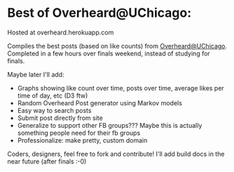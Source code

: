 Best of Overheard@UChicago:
=========
Hosted at overheard.herokuapp.com

Compiles the best posts (based on like counts) from [Overheard@UChicago](https://www.facebook.com/groups/2709015299/). Completed in a few hours over finals weekend, instead of studying for finals.

Maybe later I'll add:
* Graphs showing like count over time, posts over time, average likes per time of day, etc (D3 ftw)
* Random Overheard Post generator using Markov models
* Easy way to search posts
* Submit post directly from site
* Generalize to support other FB groups??? Maybe this is actually something people need for their fb groups
* Professionalize: make pretty, custom domain

Coders, designers, feel free to fork and contribute! I'll add build docs in the near future (after finals :-0)
